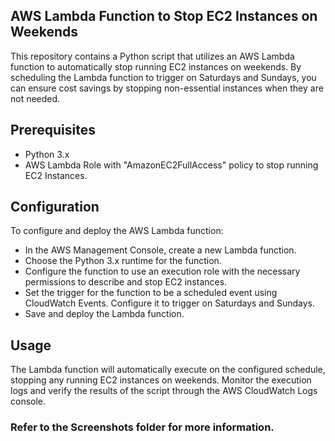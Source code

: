 ## AWS Lambda Function to Stop EC2 Instances on Weekends
This repository contains a Python script that utilizes an AWS Lambda function to automatically stop running EC2 instances on weekends. By scheduling the Lambda function to trigger on Saturdays and Sundays, you can ensure cost savings by stopping non-essential instances when they are not needed.

## Prerequisites
- Python 3.x 
- AWS Lambda Role with "AmazonEC2FullAccess" policy to stop running EC2 Instances.

## Configuration
To configure and deploy the AWS Lambda function:

- In the AWS Management Console, create a new Lambda function.
- Choose the Python 3.x runtime for the function.
- Configure the function to use an execution role with the necessary permissions to describe and stop EC2 instances. 
- Set the trigger for the function to be a scheduled event using CloudWatch Events. Configure it to trigger on Saturdays and Sundays.
- Save and deploy the Lambda function.

## Usage
The Lambda function will automatically execute on the configured schedule, stopping any running EC2 instances on weekends. 
Monitor the execution logs and verify the results of the script through the AWS CloudWatch Logs console.

### Refer to the Screenshots folder for more information.